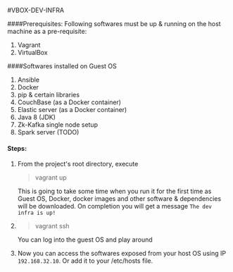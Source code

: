 #VBOX-DEV-INFRA

####Prerequisites:
Following softwares must be up & running on the host machine as a pre-requisite:
1. Vagrant
2. VirtualBox

####Softwares installed on Guest OS
1. Ansible
2. Docker
3. pip & certain libraries
4. CouchBase (as a Docker container)
5. Elastic server (as a Docker container)
6. Java 8 (JDK)
7. Zk-Kafka single node setup
8. Spark server (TODO)

#### Steps:
1. From the project's root directory, execute 
    > vagrant up
    
    This is going to take some time when you run it for the first time as Guest OS, Docker, docker images and other software & dependencies will be downloaded.
    On completion you will get a message ```The dev infra is up!```

2. > vagrant ssh

    You can log into the guest OS and play around
    
3. Now you can access the softwares exposed from your host OS using IP ```192.168.32.10```. 
   Or add it to your /etc/hosts file.



